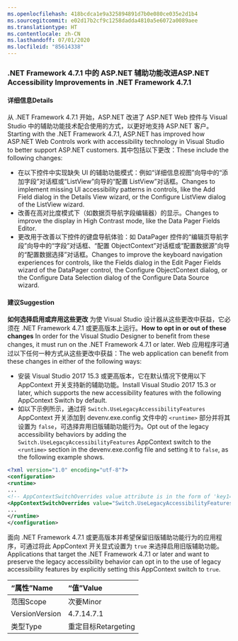 ```yaml
---
ms.openlocfilehash: 418bcdca1e9a325894891d7b0e080ce035e2d1b4
ms.sourcegitcommit: e02d17b2cf9c1258dadda4810a5e6072a0089aee
ms.translationtype: HT
ms.contentlocale: zh-CN
ms.lasthandoff: 07/01/2020
ms.locfileid: "85614338"
---
```

### <a name="aspnet-accessibility-improvements-in-net-framework-471"></a><span data-ttu-id="132b8-101">.NET Framework 4.7.1 中的 ASP.NET 辅助功能改进</span><span class="sxs-lookup"><span data-stu-id="132b8-101">ASP.NET Accessibility Improvements in .NET Framework 4.7.1</span></span>

#### <a name="details"></a><span data-ttu-id="132b8-102">详细信息</span><span class="sxs-lookup"><span data-stu-id="132b8-102">Details</span></span>

<span data-ttu-id="132b8-103">从 .NET Framework 4.7.1 开始，ASP.NET 改进了 ASP.NET Web 控件与 Visual Studio 中的辅助功能技术配合使用的方式，以更好地支持 ASP.NET 客户。</span><span class="sxs-lookup"><span data-stu-id="132b8-103">Starting with the .NET Framework 4.7.1, ASP.NET has improved how ASP.NET Web Controls work with accessibility technology in Visual Studio to better support ASP.NET customers.</span></span>  <span data-ttu-id="132b8-104">其中包括以下更改：</span><span class="sxs-lookup"><span data-stu-id="132b8-104">These include the following changes:</span></span>

- <span data-ttu-id="132b8-105">在以下控件中实现缺失 UI 的辅助功能模式：例如“详细信息视图”向导中的“添加字段”对话框或“ListView”向导的“配置 ListView”对话框。</span><span class="sxs-lookup"><span data-stu-id="132b8-105">Changes to implement missing UI accessibility patterns in controls, like the Add Field dialog in the Details View wizard, or the Configure ListView dialog of the ListView wizard.</span></span>
- <span data-ttu-id="132b8-106">改善在高对比度模式下（如数据页导航字段编辑器）的显示。</span><span class="sxs-lookup"><span data-stu-id="132b8-106">Changes to improve the display in High Contrast mode, like the Data Pager Fields Editor.</span></span>
- <span data-ttu-id="132b8-107">更改用于改善以下控件的键盘导航体验：如 DataPager 控件的“编辑页导航字段”向导中的“字段”对话框、“配置 ObjectContext”对话框或“配置数据源”向导的“配置数据选择”对话框。</span><span class="sxs-lookup"><span data-stu-id="132b8-107">Changes to improve the keyboard navigation experiences for controls, like the Fields dialog in the Edit Pager Fields wizard of the DataPager control, the Configure ObjectContext dialog, or the Configure Data Selection dialog of the Configure Data Source wizard.</span></span>

#### <a name="suggestion"></a><span data-ttu-id="132b8-108">建议</span><span class="sxs-lookup"><span data-stu-id="132b8-108">Suggestion</span></span>

<span data-ttu-id="132b8-109">**如何选择启用或弃用这些更改** 为使 Visual Studio 设计器从这些更改中获益，它必须在 .NET Framework 4.7.1 或更高版本上运行。</span><span class="sxs-lookup"><span data-stu-id="132b8-109">**How to opt in or out of these changes** In order for the Visual Studio Designer to benefit from these changes, it must run on the .NET Framework 4.7.1 or later.</span></span> <span data-ttu-id="132b8-110">Web 应用程序可通过以下任何一种方式从这些更改中获益：</span><span class="sxs-lookup"><span data-stu-id="132b8-110">The web application can benefit from these changes in either of the following ways:</span></span>

- <span data-ttu-id="132b8-111">安装 Visual Studio 2017 15.3 或更高版本，它在默认情况下使用以下 AppContext 开关支持新的辅助功能。</span><span class="sxs-lookup"><span data-stu-id="132b8-111">Install Visual Studio 2017 15.3 or later, which supports the new accessibility features with the following AppContext Switch by default.</span></span>
- <span data-ttu-id="132b8-112">如以下示例所示，通过将 `Switch.UseLegacyAccessibilityFeatures` AppContext 开关添加到 devenv.exe.config 文件中的 `<runtime>` 部分并将其设置为 `false`，可选择弃用旧版辅助功能行为。</span><span class="sxs-lookup"><span data-stu-id="132b8-112">Opt out of the legacy accessibility behaviors by adding the `Switch.UseLegacyAccessibilityFeatures` AppContext switch to the `<runtime>` section in the devenv.exe.config file and setting it to `false`, as the following example shows.</span></span>

```xml
<?xml version="1.0" encoding="utf-8"?>
<configuration>
<runtime>
...
<!-- AppContextSwitchOverrides value attribute is in the form of 'key1=true/false;key2=true/false'  -->
<AppContextSwitchOverrides value="Switch.UseLegacyAccessibilityFeatures=false" />
...
</runtime>
</configuration>
```

<span data-ttu-id="132b8-113">面向 .NET Framework 4.7.1 或更高版本并希望保留旧版辅助功能行为的应用程序，可通过将此 AppContext 开关显式设置为 `true` 来选择启用旧版辅助功能。</span><span class="sxs-lookup"><span data-stu-id="132b8-113">Applications that target the .NET Framework 4.7.1 or later and want to preserve the legacy accessibility behavior can opt in to the use of legacy accessibility features by explicitly setting this AppContext switch to `true`.</span></span>

| <span data-ttu-id="132b8-114">“属性”</span><span class="sxs-lookup"><span data-stu-id="132b8-114">Name</span></span>    | <span data-ttu-id="132b8-115">“值”</span><span class="sxs-lookup"><span data-stu-id="132b8-115">Value</span></span>       |
|:--------|:------------|
| <span data-ttu-id="132b8-116">范围</span><span class="sxs-lookup"><span data-stu-id="132b8-116">Scope</span></span>   | <span data-ttu-id="132b8-117">次要</span><span class="sxs-lookup"><span data-stu-id="132b8-117">Minor</span></span>       |
| <span data-ttu-id="132b8-118">Version</span><span class="sxs-lookup"><span data-stu-id="132b8-118">Version</span></span> | <span data-ttu-id="132b8-119">4.7.1</span><span class="sxs-lookup"><span data-stu-id="132b8-119">4.7.1</span></span>       |
| <span data-ttu-id="132b8-120">类型</span><span class="sxs-lookup"><span data-stu-id="132b8-120">Type</span></span>    | <span data-ttu-id="132b8-121">重定目标</span><span class="sxs-lookup"><span data-stu-id="132b8-121">Retargeting</span></span> |

